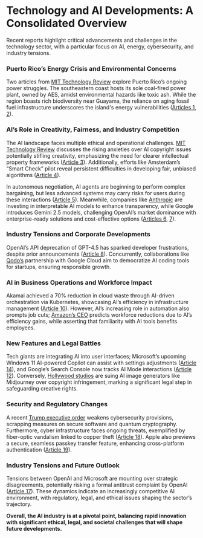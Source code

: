 # Technology and AI Developments: A Consolidated Overview

Recent reports highlight critical advancements and challenges in the technology sector, with a particular focus on AI, energy, cybersecurity, and industry tensions.

### Puerto Rico’s Energy Crisis and Environmental Concerns
Two articles from [MIT Technology Review](https://www.technologyreview.com/) explore Puerto Rico’s ongoing power struggles. The southeastern coast hosts its sole coal-fired power plant, owned by AES, amidst environmental hazards like toxic ash. While the region boasts rich biodiversity near Guayama, the reliance on aging fossil fuel infrastructure underscores the island's energy vulnerabilities ([Articles 1](https://www.technologyreview.com/2025/06/17/1118923/the-download-power-in-puerto-rico-and-the-pitfalls-of-ai-agents/), [2](https://www.technologyreview.com/2025/06/17/1118216/puerto-rico-power-struggles-future/)).

### AI’s Role in Creativity, Fairness, and Industry Competition
The AI landscape faces multiple ethical and operational challenges. [MIT Technology Review](https://www.technologyreview.com/) discusses the rising anxieties over AI copyright issues potentially stifling creativity, emphasizing the need for clearer intellectual property frameworks ([Article 3](https://www.technologyreview.com/2025/06/17/1118898/ai-copyright-anxiety-will-hold-back-creativity/)). Additionally, efforts like Amsterdam’s “Smart Check” pilot reveal persistent difficulties in developing fair, unbiased algorithms ([Article 4](https://www.technologyreview.com/2025/06/17/1118918/what-does-it-mean-for-an-algorithm-to-be-fair/)).

In autonomous negotiation, AI agents are beginning to perform complex bargaining, but less advanced systems may carry risks for users during these interactions ([Article 5](https://www.technologyreview.com/2025/06/17/1118910/ai-price-negotiation/)). Meanwhile, companies like [Anthropic](https://venturebeat.com/) are investing in interpretable AI models to enhance transparency, while Google introduces Gemini 2.5 models, challenging OpenAI’s market dominance with enterprise-ready solutions and cost-effective options ([Articles 6](https://venturebeat.com/ai/the-interpretable-ai-playbook-what-anthropics-research-means-for-your-enterprise-llm-strategy/), [7](https://venturebeat.com/ai/google-launches-production-ready-gemini-2-5-ai-models-to-challenge-openais-enterprise-dominance/)).

### Industry Tensions and Corporate Developments
OpenAI’s API deprecation of GPT-4.5 has sparked developer frustrations, despite prior announcements ([Article 8](https://venturebeat.com/ai/openai-moves-forward-with-gpt-4-5-deprecation-in-api-triggering-developer-anguish-and-confusion/)). Concurrently, collaborations like [Qodo’s](https://venturebeat.com/) partnership with Google Cloud aim to democratize AI coding tools for startups, ensuring responsible growth.

### AI in Business Operations and Workforce Impact
Akamai achieved a 70% reduction in cloud waste through AI-driven orchestration via Kubernetes, showcasing AI’s efficiency in infrastructure management ([Article 10](https://venturebeat.com/data-infrastructure/cutting-cloud-waste-at-scale-akamai-saves-70-using-ai-agents-orchestrated-by-kubernetes/)). However, AI’s increasing role in automation also prompts job cuts; [Amazon’s CEO](https://theverge.com/news/688679/amazon-ceo-andy-jassy-ai-efficiency) predicts workforce reductions due to AI’s efficiency gains, while asserting that familiarity with AI tools benefits employees.

### New Features and Legal Battles
Tech giants are integrating AI into user interfaces; Microsoft’s upcoming Windows 11 AI-powered Copilot can assist with settings adjustments ([Article 14](https://www.theverge.com/news/661587/microsoft-windows-11-start-menu-copilot-ai-agent-settings-menu)), and Google’s Search Console now tracks AI Mode interactions ([Article 12](https://www.theverge.com/google-io/670439/google-ai-mode-search-io-2025)). Conversely, [Hollywood studios](https://arstechnica.com/) are suing AI image generators like Midjourney over copyright infringement, marking a significant legal step in safeguarding creative rights.

### Security and Regulatory Changes
A recent [Trump executive order](https://arstechnica.com/security/2025/06/cybersecurity-take-a-big-hit-in-new-trump-executive-order/) weakens cybersecurity provisions, scrapping measures on secure software and quantum cryptography. Furthermore, cyber infrastructure faces ongoing threats, exemplified by fiber-optic vandalism linked to copper theft ([Article 18](https://arstechnica.com/security/2025/06/vandals-cut-fiber-optic-lines-causing-outage-for-spectrum-internet-subscribers/)). Apple also previews a secure, seamless passkey transfer feature, enhancing cross-platform authentication ([Article 19](https://arstechnica.com/security/2025/06/apple-previews-new-import-export-feature-to-make-passkeys-more-interoperable/)).

### Industry Tensions and Future Outlook
Tensions between OpenAI and Microsoft are mounting over strategic disagreements, potentially risking a formal antitrust complaint by OpenAI ([Article 17](https://arstechnica.com/ai/2025/06/openai-weighs-nuclear-option-of-antitrust-complaint-against-microsoft/)). These dynamics indicate an increasingly competitive AI environment, with regulatory, legal, and ethical issues shaping the sector’s trajectory.

**Overall, the AI industry is at a pivotal point, balancing rapid innovation with significant ethical, legal, and societal challenges that will shape future developments.**